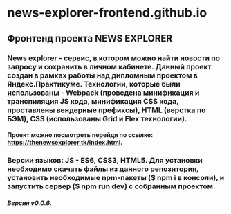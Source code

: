 # news-explorer-frontend.github.io
## Фронтенд проекта NEWS EXPLORER
### News explorer - сервис, в котором можно найти новости по запросу и сохранить в личном кабинете. Данный проект создан в рамках работы над дипломным проектом в Яндекс.Практикуме. Технологии, которые были использованы - Webpack (проведена минификация и транспиляция JS кода, минификация CSS кода, проставлены вендерные префиксы), HTML (верстка по БЭМ), CSS (использованы Grid и Flex технологии).
#### Проект можно посмотреть перейдя по ссылке: https://thenewsexplorer.tk/index.html. 
### Версии языков: JS - ES6, CSS3, HTML5. Для установки необходимо скачать файлы из данного репозитория, установить необходимые npm-пакеты ($ npm i в консоли), и запустить сервер ($ npm run dev) с собранным проектом.

#### *Версия v0.0.6.*

